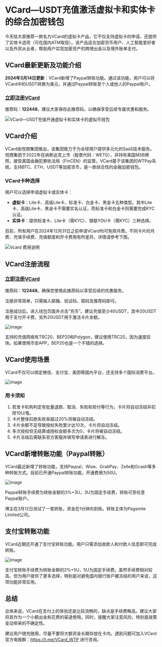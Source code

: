 # VCard—USDT充值激活虚拟卡和实体卡的综合加密钱包

今天给大家推荐一款名为VCard的虚拟卡产品，它不仅支持虚拟卡的申请，还提供了实体卡选项（可在国内ATM取现）。该产品适合加密货币用户、人工智能爱好者以及外贸从业者，帮助用户实现加密资产的跨境出金以及境外账单支付。

## VCard最新更新及功能介绍

**2024年3月14日更新**：VCard新增了Paypal转账功能。通过该功能，用户可以将VCard中的USDT转换为美元，并通过Paypal转账至个人或他人的Paypal账户。

### [立即注册VCard](https://bit.ly/51vcard)

推荐码：**122448**。建议大家保存此推荐码，以确保享受后续专属优惠和服务。

![VCard—USDT充值开通虚拟卡和实体卡的虚拟币钱包](https://github.com/user-attachments/assets/91ddc9de-0c37-4304-a34f-88b0ba4dc637)

## VCard介绍

VCard由悦商集团推出，该集团致力于为全球用户提供多元化的SaaS技术服务。悦商集团于2022年在纳斯达克上市（股票代码：WETG），并持有美国MSB牌照，接受美国金融犯罪执法局（FinCEN）的监管。VCard基于该集团的WTPay系统，支持BTC、ETH、USDT等加密货币，是一款综合性的金融加密钱包。

### VCard卡种选择

用户可以选择申请虚拟卡或实体卡：

- **虚拟卡**：Lite卡、高级Lite卡、标准卡、白金卡、黑金卡五种类型。其中Lite卡、高级Lite卡、黑金卡不需要实名认证，而标准卡和白金卡则需要完成KYC认证。
- **实体卡**：提供标准卡、Lite卡（需KYC）、银联YOU卡（需KYC）三种选择。

目前，所有用户在2024年12月31日之前申请VCard均可免除月费。不同卡片的月费、充值手续费、充值额度和开卡费用有所差异，详情请参考下图。

![Vcard 费用说明](https://github.com/user-attachments/assets/eb662553-321b-4ca7-a93a-863fcfcbfa02)

## VCard注册流程

### [立即注册VCard](https://bit.ly/51vcard)

推荐码：**122448**。确保您使用此推荐码以享受后续的优惠服务。

注册非常简单，只需输入邮箱、验证码、密码及推荐码即可。

注册成功后，进入钱包页面并点击“充币”。建议充值至少40USDT，其中20USDT用于支付开卡费，另外20USDT用于激活卡片余额。

![image](https://github.com/user-attachments/assets/ec3e56cd-a678-41be-8587-1252bad2420c)

支持的充值网络有TRC20、BEP20和Polygon，建议使用TRC20，因为速度较快。如果使用币安APP，BEP20也是一个不错的选择。

## VCard使用场景

VCard不仅可以绑定微信、支付宝、美团等国内平台，还支持多个国际消费平台。

![image](https://github.com/user-attachments/assets/214d8b5d-d896-4f10-ac45-a45dcb4ae3e7)


### 用卡须知

1. 若发卡机构判定有批量退款、取消、失败和拒付等行为，卡片将自动冻结并扣除10U/笔。
2. 卡片整体扣款失败率超过20%将被自动冻结。
3. 卡片余额不足导致授权失败累计达10次，卡片将自动冻结。
4. 多次授权但无结算或授权金额多次为0，卡片将被自动冻结。
5. 卡片冻结后需联系官方客服并填写申请表进行解冻。

## VCard新增转账功能（Paypal转账）

VCard最近新增了转账功能，支持Paypal、Wise、GrabPay、Zelle和Gcash等多种转账方式。目前已开通Paypal转账功能，开通费用为50U。

![image](https://github.com/user-attachments/assets/4b8e5cc6-fd47-473e-90e3-bed562ff91dc)

Paypal转账手续费为转账金额的3%+3U，3U为固定手续费，转账可至任意Paypal账户。

博主在3月12日测试了一笔转账，资金在1分钟内到账。转账主体为Pagsmile Limited公司。

## 支付宝转账功能

VCard近期还开通了支付宝转账功能。用户只需添加收款人和付款人信息即可完成转账。

![image](https://github.com/user-attachments/assets/89a8b7fc-8c68-4a59-b5f8-411bfba33b44)


支付宝转账手续费为转账金额的2%+5U，5U为固定手续费。虽然手续费相对较高，但为用户提供了更多选择，特别是对避免国内银行账户被冻结的用户来说，这项功能非常实用。

## 总结

总体来说，VCard在支付上的体验还是比较流畅的，缺点是手续费略高。建议大家将其作为一个小额出金和花费的渠道使用。同时，提醒大家注意风险，特别是政策变动带来的不确定性。

建议用户随充随用，尽量不要将大额资金长期存放在卡内。遇到问题可加入VCard官方电报群：https://t.me/VCard_WTP 进行咨询。


